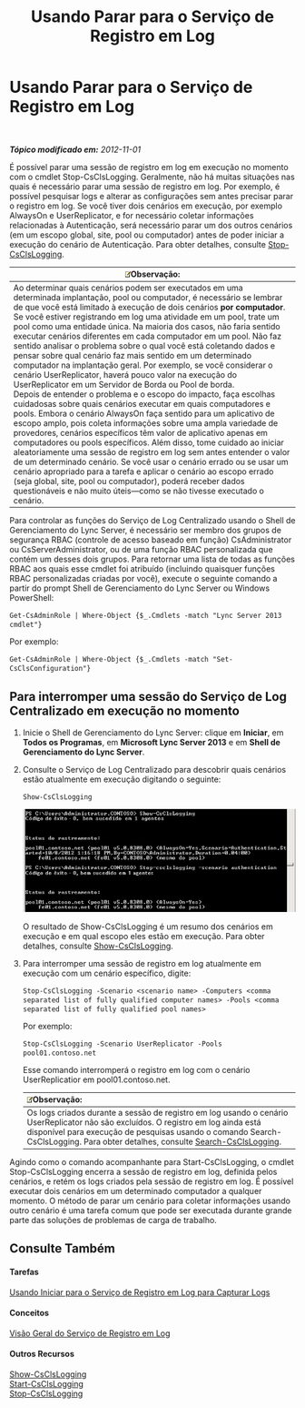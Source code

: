 ﻿---
title: Usando Parar para o Serviço de Registro em Log
TOCTitle: Usando Parar para o Serviço de Registro em Log
ms:assetid: 09ac093e-8f30-4874-84b4-12548ac8c898
ms:mtpsurl: https://technet.microsoft.com/pt-br/library/JJ687964(v=OCS.15)
ms:contentKeyID: 49886093
ms.date: 05/19/2016
mtps_version: v=OCS.15
ms.translationtype: HT
---

# Usando Parar para o Serviço de Registro em Log

 

_**Tópico modificado em:** 2012-11-01_

É possível parar uma sessão de registro em log em execução no momento com o cmdlet Stop-CsClsLogging. Geralmente, não há muitas situações nas quais é necessário parar uma sessão de registro em log. Por exemplo, é possível pesquisar logs e alterar as configurações sem antes precisar parar o registro em log. Se você tiver dois cenários em execução, por exemplo AlwaysOn e UserReplicator, e for necessário coletar informações relacionadas à Autenticação, será necessário parar um dos outros cenários (em um escopo global, site, pool ou computador) antes de poder iniciar a execução do cenário de Autenticação. Para obter detalhes, consulte [Stop-CsClsLogging](stop-csclslogging.md).

<table>
<thead>
<tr class="header">
<th><img src="images/Gg425756.note(OCS.15).gif" title="note" alt="note" />Observação:</th>
</tr>
</thead>
<tbody>
<tr class="odd">
<td>Ao determinar quais cenários podem ser executados em uma determinada implantação, pool ou computador, é necessário se lembrar de que você está limitado à execução de dois cenários <strong>por computador</strong>. Se você estiver registrando em log uma atividade em um pool, trate um pool como uma entidade única. Na maioria dos casos, não faria sentido executar cenários diferentes em cada computador em um pool. Não faz sentido analisar o problema sobre o qual você está coletando dados e pensar sobre qual cenário faz mais sentido em um determinado computador na implantação geral. Por exemplo, se você considerar o cenário UserReplicator, haverá pouco valor na execução do UserReplicator em um Servidor de Borda ou Pool de borda.<br />
Depois de entender o problema e o escopo do impacto, faça escolhas cuidadosas sobre quais cenários executar em quais computadores e pools. Embora o cenário AlwaysOn faça sentido para um aplicativo de escopo amplo, pois coleta informações sobre uma ampla variedade de provedores, cenários específicos têm valor de aplicativo apenas em computadores ou pools específicos. Além disso, tome cuidado ao iniciar aleatoriamente uma sessão de registro em log sem antes entender o valor de um determinado cenário. Se você usar o cenário errado ou se usar um cenário apropriado para a tarefa e aplicar o cenário ao escopo errado (seja global, site, pool ou computador), poderá receber dados questionáveis e não muito úteis—como se não tivesse executado o cenário.</td>
</tr>
</tbody>
</table>


Para controlar as funções do Serviço de Log Centralizado usando o Shell de Gerenciamento do Lync Server, é necessário ser membro dos grupos de segurança RBAC (controle de acesso baseado em função) CsAdministrator ou CsServerAdministrator, ou de uma função RBAC personalizada que contém um desses dois grupos. Para retornar uma lista de todas as funções RBAC aos quais esse cmdlet foi atribuído (incluindo quaisquer funções RBAC personalizadas criadas por você), execute o seguinte comando a partir do prompt Shell de Gerenciamento do Lync Server ou Windows PowerShell:

    Get-CsAdminRole | Where-Object {$_.Cmdlets -match "Lync Server 2013 cmdlet"}

Por exemplo:

    Get-CsAdminRole | Where-Object {$_.Cmdlets -match "Set-CsClsConfiguration"}

## Para interromper uma sessão do Serviço de Log Centralizado em execução no momento

1.  Inicie o Shell de Gerenciamento do Lync Server: clique em **Iniciar**, em **Todos os Programas**, em **Microsoft Lync Server 2013** e em **Shell de Gerenciamento do Lync Server**.

2.  Consulte o Serviço de Log Centralizado para descobrir quais cenários estão atualmente em execução digitando o seguinte:
    
        Show-CsClsLogging
    
    ![Console do Windows PowerShell após a chamada a Show-CsCl](images/JJ687964.eb190c32-529c-4277-a731-52c47d22d8fa(OCS.15).jpg "Console do Windows PowerShell após a chamada a Show-CsCl")
    
    O resultado de Show-CsClsLogging é um resumo dos cenários em execução e em qual escopo eles estão em execução. Para obter detalhes, consulte [Show-CsClsLogging](show-csclslogging.md).

3.  Para interromper uma sessão de registro em log atualmente em execução com um cenário específico, digite:
    
        Stop-CsClsLogging -Scenario <scenario name> -Computers <comma separated list of fully qualified computer names> -Pools <comma separated list of fully qualified pool names>
    
    Por exemplo:
    
        Stop-CsClsLogging -Scenario UserReplicator -Pools pool01.contoso.net
    
    Esse comando interromperá o registro em log com o cenário UserReplicatior em pool01.contoso.net.
    
    <table>
    <thead>
    <tr class="header">
    <th><img src="images/Gg425756.note(OCS.15).gif" title="note" alt="note" />Observação:</th>
    </tr>
    </thead>
    <tbody>
    <tr class="odd">
    <td>Os logs criados durante a sessão de registro em log usando o cenário UserReplicator não são excluídos. O registro em log ainda está disponível para execução de pesquisas usando o comando Search-CsClsLogging. Para obter detalhes, consulte <a href="search-csclslogging.md">Search-CsClsLogging</a>.</td>
    </tr>
    </tbody>
    </table>


Agindo como o comando acompanhante para Start-CsClsLogging, o cmdlet Stop-CsClsLogging encerra a sessão de registro em log, definida pelos cenários, e retém os logs criados pela sessão de registro em log. É possível executar dois cenários em um determinado computador a qualquer momento. O método de parar um cenário para coletar informações usando outro cenário é uma tarefa comum que pode ser executada durante grande parte das soluções de problemas de carga de trabalho.

## Consulte Também

#### Tarefas

[Usando Iniciar para o Serviço de Registro em Log para Capturar Logs](lync-server-2013-using-start-for-the-centralized-logging-service-to-capture-logs.md)  

#### Conceitos

[Visão Geral do Serviço de Registro em Log](lync-server-2013-overview-of-the-centralized-logging-service.md)  

#### Outros Recursos

[Show-CsClsLogging](show-csclslogging.md)  
[Start-CsClsLogging](start-csclslogging.md)  
[Stop-CsClsLogging](stop-csclslogging.md)

